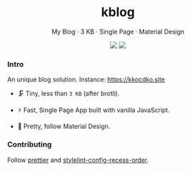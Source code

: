 <div align="center">
<h1>kblog</h1>
<p>My Blog · 3 KB · Single Page · Material Design</p>
<img src="https://flat.badgen.net/badgesize/brotli/kkocdko/kkocdko.github.io/master/bundle.js?color=4caf50">
<img src="https://flat.badgen.net/badge/license/Unlicense%20+%20CC0?color=4caf50">
</div>

### Intro

An unique blog solution. Instance: <https://kkocdko.site>

- 🗜️ Tiny, less than `3 KB` (after brotli).

- ⚡️ Fast, Single Page App built with vanilla JavaScript.

- 💎 Pretty, follow Material Design.

### Contributing

Follow [prettier](https://github.com/prettier/prettier) and [stylelint-config-recess-order](https://github.com/stormwarning/stylelint-config-recess-order).
